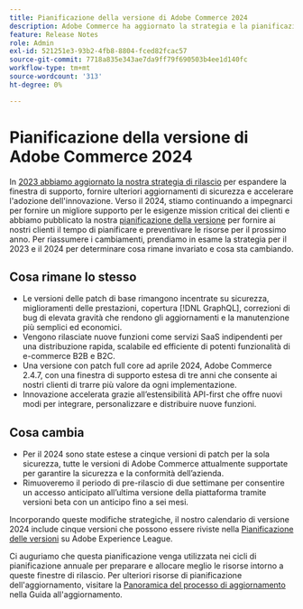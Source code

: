```yaml
---
title: Pianificazione della versione di Adobe Commerce 2024
description: Adobe Commerce ha aggiornato la strategia e la pianificazione del rilascio per il 2024.
feature: Release Notes
role: Admin
exl-id: 521251e3-93b2-4fb8-8804-fced82fcac57
source-git-commit: 7718a835e343ae7da9ff79f690503b4ee1d140fc
workflow-type: tm+mt
source-wordcount: '313'
ht-degree: 0%

---
```


# Pianificazione della versione di Adobe Commerce 2024

In [2023 abbiamo aggiornato la nostra strategia di rilascio](https://business.adobe.com/blog/the-latest/adobe-announces-expanded-support) per espandere la finestra di supporto, fornire ulteriori aggiornamenti di sicurezza e accelerare l&#39;adozione dell&#39;innovazione. Verso il 2024, stiamo continuando a impegnarci per fornire un migliore supporto per le esigenze mission critical dei clienti e abbiamo pubblicato la nostra [pianificazione della versione](https://experienceleague.adobe.com/docs/commerce-operations/release/planning/schedule.html) per fornire ai nostri clienti il tempo di pianificare e preventivare le risorse per il prossimo anno. Per riassumere i cambiamenti, prendiamo in esame la strategia per il 2023 e il 2024 per determinare cosa rimane invariato e cosa sta cambiando.

## Cosa rimane lo stesso

* Le versioni delle patch di base rimangono incentrate su sicurezza, miglioramenti delle prestazioni, copertura [!DNL GraphQL], correzioni di bug di elevata gravità che rendono gli aggiornamenti e la manutenzione più semplici ed economici.
* Vengono rilasciate nuove funzioni come servizi SaaS indipendenti per una distribuzione rapida, scalabile ed efficiente di potenti funzionalità di e-commerce B2B e B2C.
* Una versione con patch full core ad aprile 2024, Adobe Commerce 2.4.7, con una finestra di supporto estesa di tre anni che consente ai nostri clienti di trarre più valore da ogni implementazione.
* Innovazione accelerata grazie all’estensibilità API-first che offre nuovi modi per integrare, personalizzare e distribuire nuove funzioni.

## Cosa cambia

* Per il 2024 sono state estese a cinque versioni di patch per la sola sicurezza, tutte le versioni di Adobe Commerce attualmente supportate per garantire la sicurezza e la conformità dell’azienda.
* Rimuoveremo il periodo di pre-rilascio di due settimane per consentire un accesso anticipato all’ultima versione della piattaforma tramite versioni beta con un anticipo fino a sei mesi.

Incorporando queste modifiche strategiche, il nostro calendario di versione 2024 include cinque versioni che possono essere riviste nella [Pianificazione delle versioni](https://experienceleague.adobe.com/docs/commerce-operations/release/planning/schedule.html) su Adobe Experience League.

Ci auguriamo che questa pianificazione venga utilizzata nei cicli di pianificazione annuale per preparare e allocare meglio le risorse intorno a queste finestre di rilascio. Per ulteriori risorse di pianificazione dell&#39;aggiornamento, visitare la [Panoramica del processo di aggiornamento](/docs/commerce-operations/upgrade-guide/overview.html) nella Guida all&#39;aggiornamento.
